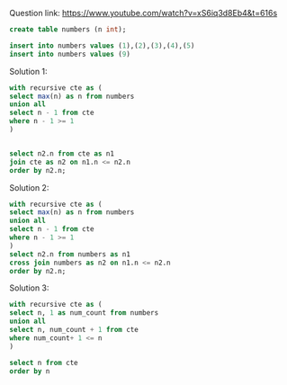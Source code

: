 Question link: https://www.youtube.com/watch?v=xS6iq3d8Eb4&t=616s


```sql
create table numbers (n int);

insert into numbers values (1),(2),(3),(4),(5)
insert into numbers values (9)
```

Solution 1:

```sql
with recursive cte as (
select max(n) as n from numbers
union all
select n - 1 from cte
where n - 1 >= 1
)


select n2.n from cte as n1 
join cte as n2 on n1.n <= n2.n
order by n2.n;
```

Solution 2:
```sql
with recursive cte as (
select max(n) as n from numbers
union all
select n - 1 from cte
where n - 1 >= 1
)
select n2.n from numbers as n1
cross join numbers as n2 on n1.n <= n2.n
order by n2.n;
```

Solution 3:
```sql
with recursive cte as (
select n, 1 as num_count from numbers
union all
select n, num_count + 1 from cte
where num_count+ 1 <= n
)

select n from cte
order by n
```